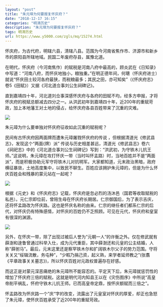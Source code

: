 ```yaml
---
layout: "post"
title: "朱元璋为何要报复怀庆府？"
date: "2018-12-17 16:15"
categories: "明清历史"
description: "朱元璋为何要报复怀庆府？"
tags: 明清历史
url: https://www.y5000.com/zgls/mq/15274.html
---
```






怀庆府，为古代府，明辖六县，清辖八县。范围为今河南省焦作市、济源市和新乡市的原阳县所辖地域。民国二年废府存县，属豫北道。

在明代，怀庆府（今河南焦作）的赋税是河南八府中最高的，顾炎武在《日知录》中写道：“河南八府，而怀庆地独小，粮独重。”在明正德年间，何瑭（怀庆府进士）就说“怀庆田土较河各府最狭，而税粮最多；其民之田，亦可知矣”（《怀庆府志》卷5《田赋》）又据《河北道佥事刘公生祠碑记》。

直到嘉靖四十年，河北道刘佥事深感怀庆府与各府的田赋不均，经多方申报，才将怀庆府的税赋总额减去四分之一。从洪武初年到嘉靖四十年，近200年的重赋苛政，加上本地藩王对土地的侵占，给怀庆府各县百姓带来了沉重的灾难。

![](https://img.y5000.com/uploads/allimg/170227/8-1F22GJQ61K.jpg)

朱元璋为什么要单独对怀庆府征收如此沉重的赋税呢？

民间有古怀庆府因两面牌而遭朱元璋屠戮怀庆府的传说 ，但根据清道光《修武县志》，发现这个“两面{牌）派”
传说与历史相差甚远，清道光《修武县志》卷六《祠祀志》中的《河北道佥事刘公生祠碑记》写到：“洪武初，为守铁木儿抗王师。”这说明，朱元璋在攻打怀庆一带（当时叫怀孟路）时，当地百姓并不是“两面派”，而是积极协助元军守将铁木儿对抗明军。大家都知道，元末政治黑暗，政府横征暴敛，土地高度集中，以致民不聊生。百姓应该拥护朱元璋的，但是为什么怀庆百姓会和残暴的蒙元站在一起呢？

![](https://img.y5000.com/uploads/allimg/170227/8-1F22GJPE15.jpg)

根据《元史》和《怀庆府志》记载，怀庆府是忽必烈的汤沐邑（国君等收取赋税的私邑）。元仁宗即位前，曾陪生母在怀庆府长期居。仁宗御国后，为了表示吉庆，还将怀孟路改为怀庆路。这也是怀庆名称的由来。仁宗的继任者们都系仁宗的后代，对怀庆仍有特殊感情，对怀庆的百姓仍不乏照顾。可见在元代，怀庆府和皇室有很深的渊源。

![](https://img.y5000.com/uploads/allimg/170227/8-1F22GJKY38.jpg)

另外，在怀庆一带，除了出现过被后人誉为“元朝一人“的许衡之外。仅在修武就有薛澍和逯鲁曾通过科举入仕，成为元代重臣，其中薛澍还和元皇的公主结婚，人称“薛驸马”。最后，元末这里还是察罕铁木尔和扩阔铁木尔父子的势力范围。守将关关又“绥辑流散，务屯种”，“少暇乃捐己资，起义熟，来学者延师教之”(张翥《平章政事关关墓志》)，所以怀庆百姓对元政权普遍存在好感。

而这正是对蒙元深恶痛绝的朱元璋所不能容忍的。平定天下后，朱元璋就惩罚性的增加了怀庆府三倍的赋税。这就是明代河内知县王以在《灾伤图序》中所说“高皇帝削平祸乱，怀府守铁木儿抗王师。已而高皇帝定鼎，按怀庆额赋而三倍之”。

怀孟路改为怀庆路一个”庆“字的改变，流露出了元皇室对怀庆的厚爱，却正也急怒了朱元璋，使怀庆百姓承受了近200年的重赋苛政。
